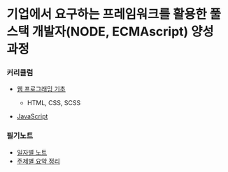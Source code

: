 # 기업에서 요구하는 프레임워크를 활용한 풀스택 개발자(NODE, ECMAscript) 양성 과정
### 커리큘럼
- [웹 프로그래밍 기초](https://github.com/kshyun1223/lecture_fullstack/tree/master/the_basic_of_web_programming)
  - HTML, CSS, SCSS

- [JavaScript](https://github.com/kshyun1223/lecture_fullstack/tree/master/the_javascript_web_programming)

### 필기노트
- [일자별 노트](https://github.com/kshyun1223/lecture_fullstack/tree/master/lecture_note-by_date)
- [주제별 요약 정리](https://github.com/kshyun1223/lecture_fullstack/tree/master/lecture_note-by_topic)
